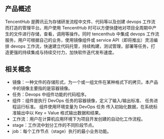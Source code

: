 ## 产品概述  
TencentHub 是腾讯云为存储研发流程中文件、代码等以及创建 devops 工作流而打造的管理平台。用户使用 TencentHub 时可以方便快捷地对项目全周期中产生的文件进行存储，查看，调用等操作。同时 tencenthub 中集成 devops 工作流服务，用户可根据自己的业务，使用镜像组件或 service API（即将推出）灵活编排 devops 工作流，快速建立代码托管，持续构建，测试管理，部署等任务，打造更强的持续集成与持续交付力，加快软件迭代发布速度。   

## 相关概念  
- 镜像：一种文件的存储形式，为一个或一组文件在某种格式下的拷贝。本产品中的镜像主要指的是容器镜像。   
- 任务：Devops 中组件功能的代码程序。    
- 组件：组件是执行 DevOps 任务的容器镜像，定义了输入/输出标准、 任务进程运行标准。 组件使用环境变量为 DevOps 任务 传入初始化数据，在系统标准输出中以 Key = Value 格式输出数据和结果。    
- 工作流：用户在计算机应用环境下为项目开发创建的自动化工作流程。    
- stage：工作流中划分工作的不同阶段节点。    
- job：每个工作节点（stage）执行的最小业务功能。   
